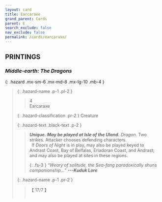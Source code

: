 ```yaml
---
layout: card
title: Earcaraxe
grand_parent: Cards
parent: E
search_exclude: false
nav_exclude: false
permalink: /cards/earcaraxe/
---
```


## PRINTINGS


### _Middle-earth: The Dragons_

{: .hazard .mx-sm-6 .mx-md-8 .mx-lg-10 .mb-4 }
> {: .hazard-name .p-1 .pl-2 }
> > <div class="hazard-mp">4</div>
> > <div class="card-name">Earcaraxe</div>
>
> {: .hazard-classification .pr-2 }
> Creature
>
> {: .hazard-text .black-text .p-2 }
> > _**Unique.**_ ***May be played at Isle of the Ulond.*** _Dragon._ Two strikes. Attacker chooses defending characters. <br>&ensp;If _Doors of Night_ is in play, may also be played keyed to Andrast Coast, Bay of Belfalas, Eriadoran Coast, and Andrast; and may also be played at sites in these regions. 
> > 
> > {: .fs-3 } 
> > _“Weary of solitude, the Sea-fang paradoxically shuns companionship...”_ ***---&#65279;Kuduk Lore*** 
>
> {: .hazard-name .p-1 .pr-2 }
> > <div class="card-shield">【 17/7 】</div>
> > <div class="card-corruption">&nbsp;</div>

